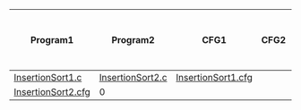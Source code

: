 Program1  | Program2    | CFG1 		 | CFG2 	  | Structure1     | Structure1  | No. of lines in file1 | No. of lines in file2 | Diff. Count |
----------|-------------|------------|------------|----------------|-------------|-----------------------|-----------------------|-------------|
[InsertionSort1.c](test/InsertionSort1.c) | [InsertionSort2.c](test/InsertionSort2.c) | [InsertionSort1.cfg](testCFG/InsertionSort1.cfg) |
[InsertionSort2.cfg](test/InsertionSort2.cfg) | 0






